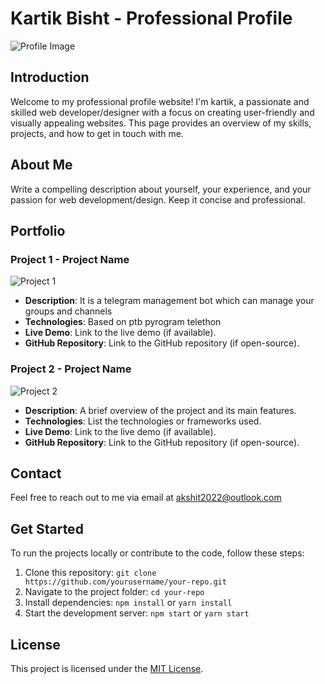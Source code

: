# Kartik Bisht - Professional Profile

![Profile Image](profile-image.jpg)

## Introduction

Welcome to my professional profile website! I'm kartik, a passionate and skilled web developer/designer with a focus on creating user-friendly and visually appealing websites. This page provides an overview of my skills, projects, and how to get in touch with me.

## About Me

Write a compelling description about yourself, your experience, and your passion for web development/design. Keep it concise and professional.

## Portfolio

### Project 1 - Project Name

![Project 1](project1-thumbnail.jpg)

- **Description**: It is a telegram management bot which can manage your groups and channels
- **Technologies**: Based on ptb pyrogram telethon 
- **Live Demo**: Link to the live demo (if available).
- **GitHub Repository**: Link to the GitHub repository (if open-source).

### Project 2 - Project Name

![Project 2](project2-thumbnail.jpg)

- **Description**: A brief overview of the project and its main features.
- **Technologies**: List the technologies or frameworks used.
- **Live Demo**: Link to the live demo (if available).
- **GitHub Repository**: Link to the GitHub repository (if open-source).

<!-- Add more projects here -->

## Contact

Feel free to reach out to me via email at akshit2022@outlook.com 

## Get Started

To run the projects locally or contribute to the code, follow these steps:

1. Clone this repository: `git clone https://github.com/yourusername/your-repo.git`
2. Navigate to the project folder: `cd your-repo`
3. Install dependencies: `npm install` or `yarn install`
4. Start the development server: `npm start` or `yarn start`

## License

This project is licensed under the [MIT License](LICENSE).
